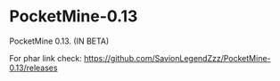 # PocketMine-0.13
PocketMine 0.13. (IN BETA)

For phar link check: https://github.com/SavionLegendZzz/PocketMine-0.13/releases
